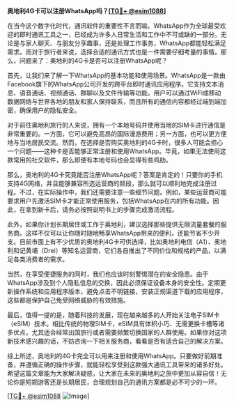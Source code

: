 **奥地利4G卡可以注册WhatsApp吗？[[TG💪+ @esim1088](https://t.me/s/esim1088)]**

在当今这个数字化时代，通讯软件的重要性不言而喻。WhatsApp作为全球最受欢迎的即时通讯工具之一，已经成为许多人日常生活和工作中不可或缺的一部分。无论是与家人聊天、与朋友分享趣事，还是处理工作事务，WhatsApp都能轻松满足需求。而对于旅行者来说，选择合适的通讯方式也是一件需要仔细考量的事情。那么，问题来了：奥地利的4G卡是否可以注册WhatsApp呢？

首先，让我们来了解一下WhatsApp的基本功能和使用场景。WhatsApp是一款由Facebook旗下的WhatsApp公司开发的跨平台即时通讯应用程序。它支持文本消息、语音通话、视频通话、群聊以及文件传输等功能。用户可以通过WiFi或移动数据网络与世界各地的朋友和家人保持联系，而且所有的通信内容都经过端到端加密，确保用户的隐私安全。

对于前往奥地利旅行的人来说，拥有一个本地号码并使用当地的SIM卡进行通信是非常重要的。一方面，它可以避免高昂的国际漫游费用；另一方面，也可以更方便地与当地居民交流。然而，在选择是否购买奥地利的4G卡时，很多人可能会担心一个问题——这种卡是否能够正常注册和使用WhatsApp。毕竟，如果无法使用这款常用的社交软件，那么即便有本地号码也会显得有些鸡肋。

那么，奥地利的4G卡究竟能否注册WhatsApp呢？答案是肯定的！只要你的手机支持4G网络，并且能够兼容所选运营商的频段，那么就可以顺利地完成注册过程。不过，在实际操作中，我们还需要注意一些细节问题。例如，某些运营商可能要求用户先激活SIM卡才能正常使用服务，包括WhatsApp在内的所有功能。因此，在拿到新卡后，请务必按照说明书上的步骤完成激活流程。

此外，如果你计划长期居住或工作于奥地利，建议选择那些提供无限流量套餐的服务商。这样不仅可以让你随时随地畅享WhatsApp带来的便利，还能节省不少开支。目前市面上有不少优质的奥地利4G卡可供选择，比如奥地利电信（A1）、奥地利和记黄埔（Drei）等知名运营商，它们各自推出了不同价位和规格的产品，以满足各类消费者的需求。

当然，在享受便捷服务的同时，我们也应该时刻警惕潜在的安全隐患。由于WhatsApp涉及到个人隐私信息的交换，因此必须保证设备本身的安全性。定期更新操作系统和应用程序版本，避免点击不明链接，安装正规渠道下载的应用程序，这些都是保护自己免受网络威胁的有效措施。

最后，值得一提的是，随着科技的发展，现在越来越多的人开始关注电子SIM卡（eSIM）技术。相比传统的物理SIM卡，eSIM具有体积小巧、无需更换卡槽等诸多优点，尤其适合经常出国旅行或者需要频繁切换国家的人群使用。如果你对这项新技术感兴趣的话，不妨咨询一下相关服务商，看看是否有适合自己的解决方案。

综上所述，奥地利的4G卡完全可以用来注册和使用WhatsApp。只要做好前期准备，并遵循正确的操作步骤，就能轻松享受到这款强大通讯工具带来的诸多好处。希望这篇文章能为大家解决疑惑，让大家在未来的奥地利之旅中更加从容自信！无论你是短期游客还是长期居民，合理规划自己的通讯方案都是必不可少的一环。

[[TG💪+ @esim1088](https://t.me/s/esim1088) ![Image](https://i.postimg.cc/4NQfJmqS/Snipaste-2025-05-13-00-14-12.png)]